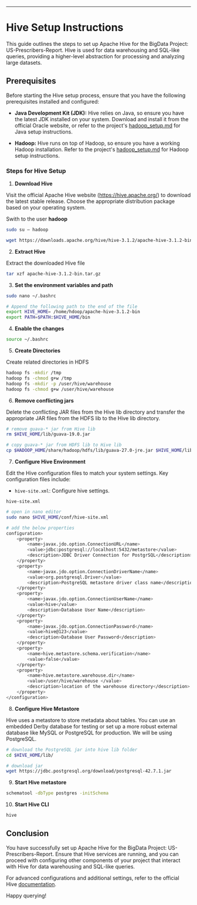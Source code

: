 ---

# Hive Setup Instructions

This guide outlines the steps to set up Apache Hive for the BigData Project: US-Prescribers-Report. Hive is used for data warehousing and SQL-like queries, providing a higher-level abstraction for processing and analyzing large datasets.


## Prerequisites

Before starting the Hive setup process, ensure that you have the following prerequisites installed and configured:

- **Java Development Kit (JDK):** Hive relies on Java, so ensure you have the latest JDK installed on your system. Download and install it from the official Oracle website, or refer to the project's [hadoop_setup.md](./Hadoop_Setup.md) for Java setup instructions.

- **Hadoop:** Hive runs on top of Hadoop, so ensure you have a working Hadoop installation. Refer to the project's [hadoop_setup.md](./Hadoop_Setup.md) for Hadoop setup instructions.


### Steps for Hive Setup
1. **Download Hive**

Visit the official Apache Hive website (https://hive.apache.org/) to download the latest stable release. Choose the appropriate distribution package based on your operating system.

Swith to the user **hadoop**
```bash
sudo su – hadoop
```
```bash
wget https://downloads.apache.org/hive/hive-3.1.2/apache-hive-3.1.2-bin.tar.gz
```


2. **Extract Hive**

Extract the downloaded Hive file
```bash
tar xzf apache-hive-3.1.2-bin.tar.gz
```


3. **Set the environment variables and path**
```bash
sudo nano ~/.bashrc
```

```bash
# Append the following path to the end of the file
export HIVE_HOME= /home/hdoop/apache-hive-3.1.2-bin
export PATH=$PATH:$HIVE_HOME/bin
```


4. **Enable the changes**
```bash
source ~/.bashrc
```

5. **Create Directories**

Create related directories in HDFS
```bash
hadoop fs -mkdir /tmp
hadoop fs -chmod g+w /tmp
hadoop fs -mkdir -p /user/hive/warehouse
hadoop fs -chmod g+w /user/hive/warehouse
```

6. **Remove conflicting jars**

Delete the conflicting JAR files from the Hive lib directory and transfer the appropriate JAR files from the HDFS lib to the Hive lib directory.
```bash
# remove guava-* jar from Hive lib
rm $HIVE_HOME/lib/guava-19.0.jar

# copy guava-* jar from HDFS lib to Hive lib
cp $HADOOP_HOME/share/hadoop/hdfs/lib/guava-27.0-jre.jar $HIVE_HOME/lib/
```

7. **Configure Hive Environment**

Edit the Hive configuration files to match your system settings. Key configuration files include:

- `hive-site.xml`: Configure hive settings.

`hive-site.xml`
```bash
# open in nano editor
sudo nano $HIVE_HOME/conf/hive-site.xml

# add the below properties
configuration>
    <property>
        <name>javax.jdo.option.ConnectionURL</name>
        <value>jdbc:postgresql://localhost:5432/metastore</value>
        <description>JDBC Driver Connection for PostgrSQL</description>
    </property>
    <property>
        <name>javax.jdo.option.ConnectionDriverName</name>
        <value>org.postgresql.Driver</value>
        <description>PostgreSQL metastore driver class name</description>
    </property>
    <property>
        <name>javax.jdo.option.ConnectionUserName</name>
        <value>hive</value>
        <description>Database User Name</description>
    </property>
    <property>
        <name>javax.jdo.option.ConnectionPassword</name>
        <value>hive@123</value>
        <description>Database User Password</description>
    </property>
    <property>
        <name>hive.metastore.schema.verification</name>
        <value>false</value>
    </property>
    <property>
        <name>hive.metastore.warehouse.dir</name>
        <value>/user/hive/warehouse </value>
        <description>location of the warehouse directory</description>
    </property>
</configuration>

```


8. **Configure Hive Metastore**

Hive uses a metastore to store metadata about tables. You can use an embedded Derby database for testing or set up a more robust external database like MySQL or PostgreSQL for production. We will be using PostgreSQL.
```bash
# download the PostgreSQL jar into hive lib folder
cd $HIVE_HOME/lib/
```
```bash
# download jar 
wget https://jdbc.postgresql.org/download/postgresql-42.7.1.jar
```

9. **Start Hive metastore**
```bash
schematool -dbType postgres -initSchema
```

10. **Start Hive CLI**
```bash
hive
```


## Conclusion

You have successfully set up Apache Hive for the BigData Project: US-Prescribers-Report. Ensure that Hive services are running, and you can proceed with configuring other components of your project that interact with Hive for data warehousing and SQL-like queries.

For advanced configurations and additional settings, refer to the official Hive [documentation](https://hive.apache.org/).

Happy querying!





